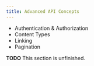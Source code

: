 ```yaml
---
title: Advanced API Concepts
---
```


- Authentication & Authorization
- Content Types
- Linking
- Pagination

**TODO** This section is unfinished.
